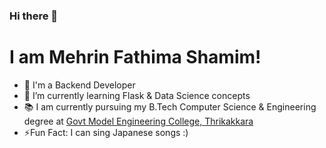 ### Hi there 👋
# I am **Mehrin Fathima Shamim**!
- 🔭 I'm a Backend Developer
- 🌱 I’m currently learning Flask & Data Science concepts
- 📚 I am currently pursuing my B.Tech Computer Science & Engineering degree at [Govt Model Engineering College, Thrikakkara](https://www.mec.ac.in/)
- ⚡Fun Fact: I can sing Japanese songs :)


